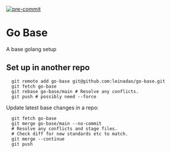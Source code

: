 [![pre-commit](https://img.shields.io/badge/pre--commit-enabled-brightgreen?logo=pre-commit&logoColor=white)](https://github.com/pre-commit/pre-commit)

# Go Base
A base golang setup

## Set up in another repo
```
  git remote add go-base git@github.com:leinadao/go-base.git
  git fetch go-base
  git rebase go-base/main # Resolve any conflicts.
  git push # possibly need --force
```
Update latest base changes in a repo:
```
  git fetch go-base
  git merge go-base/main --no-commit
  # Resolve any conflicts and stage files.
  # Check diff for new standards etc to match.
  git merge --continue
  git push
```
